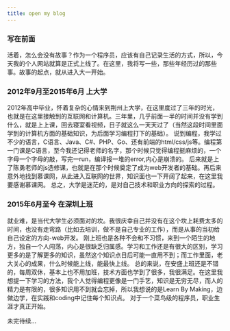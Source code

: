 ```yaml
---
title: open my blog
---
```


### 写在前面

活着，怎么会没有故事？作为一个程序员，应该有自己记录生活的方式，所以，今天我的个人网站就算是正式上线了。在这里，我将写一些，那些年经历过的那些事。故事的起点，就从进入大一开始。

### 2012年9月至2015年6月  上大学

2012年高中毕业，怀着复杂的心情来到荆州上大学，在这里度过了三年的时光，也就是在这里接触到的互联网和计算机。三年里，几乎前面一半的时间并没有学到什么，就是上上课，回去寝室看视频，日子就这么一天天过了（当然这段时间里面学到的计算机方面的基础知识，为后面学习编程打下的基础）。
说到编程，我学过不少的语言，C语言、Java、C#、PHP、Go、还有前端的html/css/js等。编程第一门课是C语言，至今我还记得老师的名字，那个时候只觉得编程挺麻烦的，一个字母一个字母的敲，写完一run，编译报一堆的error,内心是崩溃的。
后来就是上了陈勇老师的js选修课，也就是在那个时候奠定了成为web开发者的基础。再后来意外地找到慕课网，从此进入互联网的世界，知识面也一下开阔了起来，在这里我要感谢慕课网。
总之，大学是迷茫的，是对自己技术和职业方向的探索的过程。

### 2015年6月至今   在深圳上班

就业难，是当代大学生必须面对的坎。我很庆幸自己并没有在这个坎上耗费太多的时间，也没有走弯路（比如去培训，做不是自己专业的工作），而是从事的当初给自己设定的方向-web开发。
刚上班也是各种不会和不习惯，来到一个陌生的地方，独自一个人闯荡，内心是很缺乏归属感。学习和工作还是有很大的区别，学习更多的是了解更多的知识，虽然这个知识点日后可能一直用不到；而工作里面，老大关心的成果，什么时候能上线，能最快上线。
总的来说，在安盛上班还是不错的，每周双休，基本上也不用加班，技术方面也学到了很多，我很满足。在这里我想提一下学习的方法，我个人觉得编程更像是一门手艺，知识是无穷无尽，而人的精力是有限的，很多知识用不到就会忘掉，所以我想说的是Learn By Making，边做边学，在实践和coding中记住每个知识点。
对于一个菜鸟级的程序员，职业生涯才真正开始。

未完待续...
